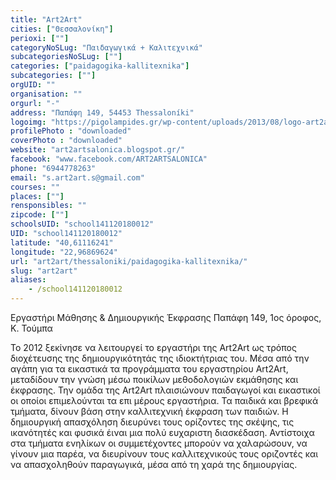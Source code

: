 ```yaml
---
title: "Art2Art"
cities: ["Θεσσαλονίκη"]
perioxi: [""]
categoryNoSLug: "Παιδαγωγικά + Καλιτεχνικά"
subcategoriesNoSLug: [""]
categories: ["paidagogika-kallitexnika"]
subcategories: [""]
orgUID: ""
organisation: ""
orgurl: "-"
address: "Παπάφη 149, 54453 Thessaloníki"
logoimg: "https://pigolampides.gr/wp-content/uploads/2013/08/logo-art2artnew-500x333.jpeg"
profilePhoto : "downloaded"
coverPhoto : "downloaded"
website: "art2artsalonica.blogspot.gr/"
facebook: "www.facebook.com/ART2ARTSALONICA"
phone: "6944778263"
email: "s.art2art.s@gmail.com"
courses: ""
places: [""]
rensponsibles: ""
zipcode: [""]
schoolsUID: "school141120180012"
UID: "school141120180012"
latitude: "40,61116241"
longitude: "22,96869624"
url: "art2art/thessaloniki/paidagogika-kallitexnika/"
slug: "art2art"
aliases:
    - /school141120180012
---
```



Εργαστήρι Μάθησης &amp; Δημιουργικής Έκφρασης Παπάφη 149, 1ος όροφος, Κ. Τούμπα

Το 2012 ξεκίνησε να λειτουργεί το εργαστήρι της Art2Art ως τρόπος διοχέτευσης της δημιουργικότητάς της ιδιοκτήτριας του. Μέσα από την αγάπη για τα εικαστικά τα προγράμματα του εργαστηρίου Art2Art, μεταδίδουν την γνώση μέσω ποικίλων μεθοδολογιών εκμάθησης και έκφρασης. Την ομάδα της Art2Art πλαισιώνουν παιδαγωγοί και εικαστικοί οι οποίοι επιμελούνται τα επι μέρους εργαστήρια. Τα παιδικά και βρεφικά τμήματα, δίνουν βάση στην καλλιτεχνική έκφραση των παιδιών. Η δημιουργική απασχόληση διευρύνει τους ορίζοντες της σκέψης, τις ικανότητές και φυσικά έιναι μια πολύ ευχαριστη διασκέδαση. Αντίστοιχα στα τμήματα ενηλίκων οι συμμετέχοντες μπορούν να χαλαρώσουν, να γίνουν μια παρέα, να διευρίνουν τους καλλιτεχνικούς τους οριζοντές και να απασχοληθούν παραγωγικά, μέσα από τη χαρά της δημιουργίας.